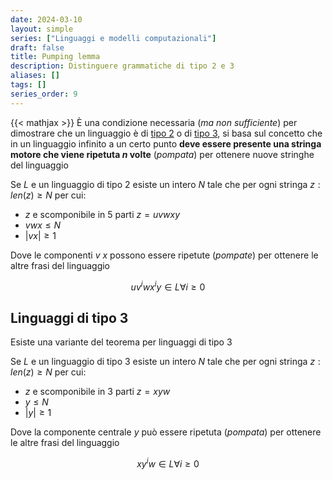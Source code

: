```yaml
---
date: 2024-03-10
layout: simple
series: ["Linguaggi e modelli computazionali"]
draft: false
title: Pumping lemma
description: Distinguere grammatiche di tipo 2 e 3
aliases: []
tags: []
series_order: 9
---
```


{{< mathjax >}}
È una condizione necessaria (*ma non sufficiente*) per dimostrare che un linguaggio è di [tipo 2](/linguaggi_modelli_computazionali/grammatiche_tipo_2) o di [tipo 3](/linguaggi_modelli_computazionali/grammatiche_regolari), si basa sul concetto che in un linguaggio infinito a un certo punto **deve essere presente una stringa motore che viene ripetuta $n$ volte** (*pompata*) per ottenere nuove stringhe del linguaggio

Se $L$ e un linguaggio di tipo 2 esiste un intero $N$ tale che per ogni stringa $z: len(z)\geq N$ per cui:

- $z$ e scomponibile in 5 parti $z = uvwxy$
- $vwx \leq N$
- $\vert vx \vert \geq 1$

Dove le componenti $v$ $x$ possono essere ripetute (*pompate*) per ottenere le altre frasi del linguaggio

$$uv^iwx^iy \in L \forall i \geq 0$$

## Linguaggi di tipo 3

Esiste una variante del teorema per linguaggi di tipo 3

Se $L$ e un linguaggio di tipo 3 esiste un intero $N$ tale che per ogni stringa $z: len(z)\geq N$ per cui:

- $z$ e scomponibile in 3 parti $z = xyw$
- $y\leq N$
- $\vert y\vert \geq 1$

Dove la componente centrale $y$ può essere ripetuta (*pompata*) per ottenere le altre frasi del linguaggio

$$xy^iw \in L \forall i \geq 0$$

